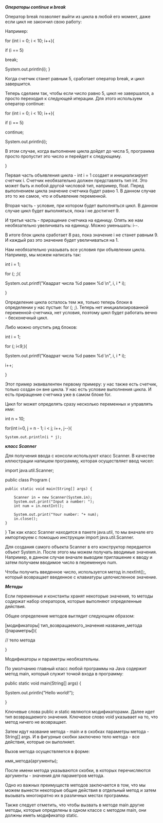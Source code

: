 ***Операторы continue и break***

Оператор break позволяет выйти из цикла в любой его момент, даже если цикл не закончил свою работу:

Например:

for (int i = 0; i < 10; i++){

if (i == 5)

break;

System.out.println(i);
}

Когда счетчик станет равным 5, сработает оператор break, и цикл завершится.

Теперь сделаем так, чтобы если число равно 5, цикл не завершался, а просто переходил к следующей итерации. Для этого используем оператор continue:

for (int i = 0; i < 10; i++){

if (i == 5)

continue;

System.out.println(i);

В этом случае, когда выполнение цикла дойдет до числа 5, программа просто пропустит это число и перейдет к следующему.


}


Первая часть объявления цикла - int i = 1 создает и инициализирует счетчик i. Счетчик необязательно должен представлять тип int. Это может быть и любой другой числовой тип, например, float. Перед выполнением цикла значение счетчика будет равно 1. В данном случае это то же самое, что и объявление переменной.

Вторая часть - условие, при котором будет выполняться цикл. В данном случае цикл будет выполняться, пока i не достигнет 9.

И третья часть - приращение счетчика на единицу. Опять же нам необязательно увеличивать на единицу. Можно уменьшать: i--.

В итоге блок цикла сработает 8 раз, пока значение i не станет равным 9. И каждый раз это значение будет увеличиваться на 1.

Нам необязательно указывать все условия при объявлении цикла. Например, мы можем написать так:

int i = 1;

for (; ;){

System.out.printf("Квадрат числа %d равен %d \n", i, i * i);

}

Определение цикла осталось тем же, только теперь блоки в определении у нас пустые: for (; ;). Теперь нет инициализированной переменной-счетчика, нет условия, поэтому цикл будет работать вечно - бесконечный цикл.

Либо можно опустить ряд блоков:

int i = 1;

for (; i<9;){

System.out.printf("Квадрат числа %d равен %d \n", i, i * i);

i++;

}

Этот пример эквивалентен первому примеру: у нас также есть счетчик, только создан он вне цикла. У нас есть условие выполнения цикла. И есть приращение счетчика уже в самом блоке for.

Цикл for может определять сразу несколько переменных и управлять ими:

int n = 10;

for(int i=0, j = n - 1; i < j; i++, j--){

    System.out.println(i * j);

  

  
***класс Scanner***  

Для получения ввода с консоли  используют класс Scanner. В качестве иллюстрации напишем  программу, которая осуществляет ввод чисел:

import java.util.Scanner;

public class Program {

    public static void main(String[] args) {
           
        Scanner in = new Scanner(System.in);
        System.out.print("Input a number: ");
        int num = in.nextInt();
          
        System.out.print("Your number: "+ num);
        in.close();
    }
}
Так как класс Scanner находится в пакете java.util, то мы вначале его импортируем с помощью инструкции import java.util.Scanner.

Для создания самого объекта Scanner в его конструктор передается объект System.in. После этого мы можем получать вводимые значения. Например, в данном случае вначале выводим приглашение к вводу и затем получаем вводимое число в переменную num.

Чтобы получить введенное число, используется метод in.nextInt();, который возвращает введенное с клавиатуры целочисленное значение.

***Методы***

Если переменные и константы хранят некоторые значения, то методы содержат  набор операторов, которые выполняют определенные действия.

Общее определение методов выглядит следующим образом:

[модификаторы] тип_возвращаемого_значения название_метода ([параметры]){

// тело метода

}

Модификаторы и параметры необязательны.

По умолчанию главный класс любой программы на Java содержит метод main, который служит точкой входа в программу:

public static void main(String[] args) {

System.out.println("Hello world!");

}

Ключевые слова public и static являются модификаторами. Далее идет тип возвращаемого значения. Ключевое слово void 
указывает на то, что метод ничего не возвращает.

Затем идут название метода - main и в скобках параметры метода - String[] args. И в фигурные скобки заключено тело 
метода - все действия, которые он выполняет.

Вызов метода осуществляется в форме:

имя_метода(аргументы);

После имени метода указываются скобки, в которых перечисляются аргументы - значения для параметров метода.

Одно из важных преимуществ методов заключается в том, что  мы можем вынести некоторые общие действия в отдельный 
метод и затем вызывать многократно их в различных местах программы.

Также следует отметить, что чтобы вызвать в методе main другие методы, которые определены в одном классе с методом main,
они должны иметь модификатор static.
